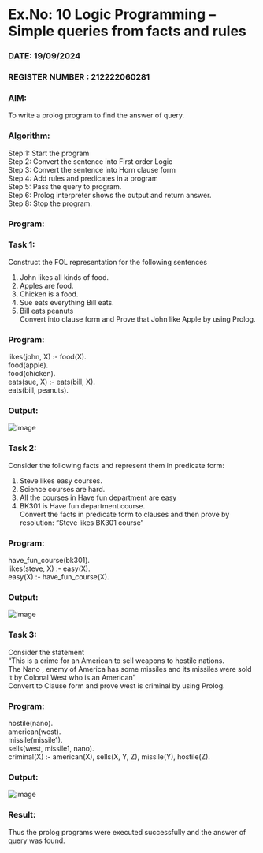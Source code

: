 # Ex.No: 10  Logic Programming –  Simple queries from facts and rules
### DATE:   19/09/2024                                                                         
### REGISTER NUMBER : 212222060281
### AIM: 
To write a prolog program to find the answer of query. 
###  Algorithm:
 Step 1: Start the program <br> 
 Step 2: Convert the sentence into First order Logic  <br> 
 Step 3:  Convert the sentence into Horn clause form  <br> 
 Step 4: Add rules and predicates in a program   <br> 
 Step 5:  Pass the query to program. <br> 
 Step 6: Prolog interpreter shows the output and return answer. <br> 
 Step 8:  Stop the program.
### Program:
### Task 1:
Construct the FOL representation for the following sentences <br> 
1.	John likes all kinds of food.  <br> 
2.	Apples are food.  <br> 
3.	Chicken is a food.  <br> 
4.	Sue eats everything Bill eats. <br> 
5.	 Bill eats peanuts  <br> 
   Convert into clause form and Prove that John like Apple by using Prolog. <br> 
### Program:
likes(john, X) :- food(X).<br>
food(apple).<br>
food(chicken).<br>
eats(sue, X) :- eats(bill, X).<br>
eats(bill, peanuts).<br>


### Output:
![image](https://github.com/user-attachments/assets/9037b70e-eac2-427a-ab30-b7ead2a2c5df)


### Task 2:
Consider the following facts and represent them in predicate form: <br>              
1.	Steve likes easy courses. <br> 
2.	Science courses are hard. <br> 
3. All the courses in Have fun department are easy <br> 
4. BK301 is Have fun department course.<br> 
Convert the facts in predicate form to clauses and then prove by resolution: “Steve likes BK301 course”<br> 

### Program:
have_fun_course(bk301).<br>
likes(steve, X) :- easy(X).<br>
easy(X) :- have_fun_course(X).<br>

### Output:
![image](https://github.com/user-attachments/assets/1f1dcb9a-3ae0-4269-9c63-2d727bdf44ab)

### Task 3:
Consider the statement <br> 
“This is a crime for an American to sell weapons to hostile nations. <br>
The Nano , enemy of America has some missiles and its missiles were sold it by Colonal West who is an American” <br> 
Convert to Clause form and prove west is criminal by using Prolog.<br> 
### Program:
hostile(nano).<br>
american(west).<br>
missile(missile1).<br>
sells(west, missile1, nano).<br>
criminal(X) :- american(X), sells(X, Y, Z), missile(Y), hostile(Z).<br>

### Output:
![image](https://github.com/user-attachments/assets/6d4ce6a0-594b-4a34-b6a4-28d43efabd61)

### Result:
Thus the prolog programs were executed successfully and the answer of query was found.
